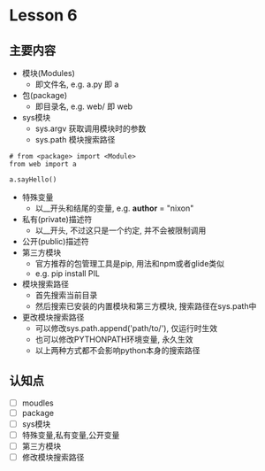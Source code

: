 # Lesson 6

## 主要内容

- 模块(Modules)
    - 即文件名, e.g. a.py 即 a
- 包(package)
    - 即目录名, e.g. web/ 即 web
- sys模块
    - sys.argv 获取调用模块时的参数
    - sys.path 模块搜索路径

```
# from <package> import <Module>
from web import a

a.sayHello()
```

- 特殊变量
    - 以__开头和结尾的变量, e.g. __author__ = "nixon"
- 私有(private)描述符
    - 以__开头, 不过这只是一个约定, 并不会被限制调用
- 公开(public)描述符
- 第三方模块
    - 官方推荐的包管理工具是pip, 用法和npm或者glide类似
    - e.g. pip install PIL
- 模块搜索路径
    - 首先搜索当前目录
    - 然后搜索已安装的内置模块和第三方模块, 搜索路径在sys.path中
- 更改模块搜索路径
    - 可以修改sys.path.append('path/to/'), 仅运行时生效
    - 也可以修改PYTHONPATH环境变量, 永久生效
    - 以上两种方式都不会影响python本身的搜索路径

## 认知点

- [ ] moudles
- [ ] package
- [ ] sys模块
- [ ] 特殊变量,私有变量,公开变量
- [ ] 第三方模块
- [ ] 修改模块搜索路径
